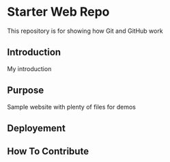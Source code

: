 # Starter Web Repo

This repository is for showing how Git and GitHub work

## Introduction
My introduction

## Purpose

Sample website with plenty of files for demos

## Deployement

## How To Contribute